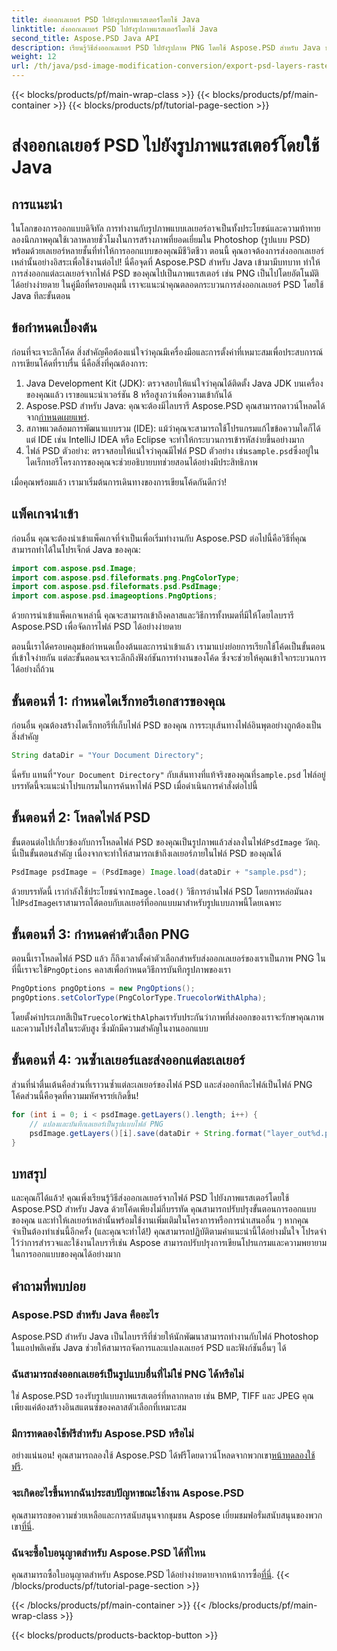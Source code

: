 ```yaml
---
title: ส่งออกเลเยอร์ PSD ไปยังรูปภาพแรสเตอร์โดยใช้ Java
linktitle: ส่งออกเลเยอร์ PSD ไปยังรูปภาพแรสเตอร์โดยใช้ Java
second_title: Aspose.PSD Java API
description: เรียนรู้วิธีส่งออกเลเยอร์ PSD ไปยังรูปภาพ PNG โดยใช้ Aspose.PSD สำหรับ Java ปลดล็อกการจัดการไฟล์อย่างราบรื่นด้วยบทช่วยสอนแบบละเอียดทีละขั้นตอนของเรา
weight: 12
url: /th/java/psd-image-modification-conversion/export-psd-layers-raster-images/
---
```


{{< blocks/products/pf/main-wrap-class >}}
{{< blocks/products/pf/main-container >}}
{{< blocks/products/pf/tutorial-page-section >}}

# ส่งออกเลเยอร์ PSD ไปยังรูปภาพแรสเตอร์โดยใช้ Java

## การแนะนำ

ในโลกของการออกแบบดิจิทัล การทำงานกับรูปภาพแบบเลเยอร์อาจเป็นทั้งประโยชน์และความท้าทาย ลองนึกภาพคุณใช้เวลาหลายชั่วโมงในการสร้างภาพที่ยอดเยี่ยมใน Photoshop (รูปแบบ PSD) พร้อมด้วยเลเยอร์หลายชั้นที่ทำให้การออกแบบของคุณมีชีวิตชีวา ตอนนี้ คุณอาจต้องการส่งออกเลเยอร์เหล่านั้นอย่างอิสระเพื่อใช้งานต่อไป! นี่คือจุดที่ Aspose.PSD สำหรับ Java เข้ามามีบทบาท ทำให้การส่งออกแต่ละเลเยอร์จากไฟล์ PSD ของคุณไปเป็นภาพแรสเตอร์ เช่น PNG เป็นไปโดยอัตโนมัติได้อย่างง่ายดาย ในคู่มือที่ครอบคลุมนี้ เราจะแนะนำคุณตลอดกระบวนการส่งออกเลเยอร์ PSD โดยใช้ Java ทีละขั้นตอน

## ข้อกำหนดเบื้องต้น

ก่อนที่จะเจาะลึกโค้ด สิ่งสำคัญคือต้องแน่ใจว่าคุณมีเครื่องมือและการตั้งค่าที่เหมาะสมเพื่อประสบการณ์การเขียนโค้ดที่ราบรื่น นี่คือสิ่งที่คุณต้องการ:

1. Java Development Kit (JDK): ตรวจสอบให้แน่ใจว่าคุณได้ติดตั้ง Java JDK บนเครื่องของคุณแล้ว เราขอแนะนำเวอร์ชัน 8 หรือสูงกว่าเพื่อความเข้ากันได้
2.  Aspose.PSD สำหรับ Java: คุณจะต้องมีไลบรารี Aspose.PSD คุณสามารถดาวน์โหลดได้จาก[กำหนดเผยแพร่](https://releases.aspose.com/psd/java/). 
3. สภาพแวดล้อมการพัฒนาแบบรวม (IDE): แม้ว่าคุณจะสามารถใช้โปรแกรมแก้ไขข้อความใดก็ได้ แต่ IDE เช่น IntelliJ IDEA หรือ Eclipse จะทำให้กระบวนการเข้ารหัสง่ายขึ้นอย่างมาก
4.  ไฟล์ PSD ตัวอย่าง: ตรวจสอบให้แน่ใจว่าคุณมีไฟล์ PSD ตัวอย่าง เช่น`sample.psd`ซึ่งอยู่ในไดเร็กทอรีโครงการของคุณจะช่วยอธิบายบทช่วยสอนได้อย่างมีประสิทธิภาพ

เมื่อคุณพร้อมแล้ว เรามาเริ่มต้นการเดินทางของการเขียนโค้ดกันดีกว่า!

## แพ็คเกจนำเข้า

ก่อนอื่น คุณจะต้องนำเข้าแพ็คเกจที่จำเป็นเพื่อเริ่มทำงานกับ Aspose.PSD ต่อไปนี้คือวิธีที่คุณสามารถทำได้ในโปรเจ็กต์ Java ของคุณ:

```java
import com.aspose.psd.Image;
import com.aspose.psd.fileformats.png.PngColorType;
import com.aspose.psd.fileformats.psd.PsdImage;
import com.aspose.psd.imageoptions.PngOptions;
```

ด้วยการนำเข้าแพ็คเกจเหล่านี้ คุณจะสามารถเข้าถึงคลาสและวิธีการทั้งหมดที่มีให้โดยไลบรารี Aspose.PSD เพื่อจัดการไฟล์ PSD ได้อย่างง่ายดาย

ตอนนี้เราได้ครอบคลุมข้อกำหนดเบื้องต้นและการนำเข้าแล้ว เรามาแบ่งย่อยการเรียกใช้โค้ดเป็นขั้นตอนที่เข้าใจง่ายกัน แต่ละขั้นตอนจะเจาะลึกถึงฟังก์ชันการทำงานของโค้ด ซึ่งจะช่วยให้คุณเข้าใจกระบวนการได้อย่างถี่ถ้วน

## ขั้นตอนที่ 1: กำหนดไดเร็กทอรีเอกสารของคุณ

ก่อนอื่น คุณต้องสร้างไดเร็กทอรีที่เก็บไฟล์ PSD ของคุณ การระบุเส้นทางไฟล์อินพุตอย่างถูกต้องเป็นสิ่งสำคัญ

```java
String dataDir = "Your Document Directory";
```

 นี่ครับ แทนที่`"Your Document Directory"` กับเส้นทางที่แท้จริงของคุณที่`sample.psd` ไฟล์อยู่ บรรทัดนี้จะแนะนำโปรแกรมในการค้นหาไฟล์ PSD เมื่อดำเนินการคำสั่งต่อไปนี้

## ขั้นตอนที่ 2: โหลดไฟล์ PSD

 ขั้นตอนต่อไปเกี่ยวข้องกับการโหลดไฟล์ PSD ของคุณเป็นรูปภาพแล้วส่งลงในไฟล์`PsdImage` วัตถุ. นี่เป็นขั้นตอนสำคัญ เนื่องจากจะทำให้สามารถเข้าถึงเลเยอร์ภายในไฟล์ PSD ของคุณได้

```java
PsdImage psdImage = (PsdImage) Image.load(dataDir + "sample.psd");
```

 ด้วยบรรทัดนี้ เรากำลังใช้ประโยชน์จาก`Image.load()` วิธีการอ่านไฟล์ PSD โดยการหล่อมันลงไป`PsdImage`เราสามารถโต้ตอบกับเลเยอร์ที่ออกแบบมาสำหรับรูปแบบภาพนี้โดยเฉพาะ

## ขั้นตอนที่ 3: กำหนดค่าตัวเลือก PNG

ตอนนี้เราโหลดไฟล์ PSD แล้ว ก็ถึงเวลาตั้งค่าตัวเลือกสำหรับส่งออกเลเยอร์ของเราเป็นภาพ PNG ในที่นี้เราจะใช้`PngOptions` คลาสเพื่อกำหนดวิธีการบันทึกรูปภาพของเรา

```java
PngOptions pngOptions = new PngOptions();
pngOptions.setColorType(PngColorType.TruecolorWithAlpha);
```

 โดยตั้งค่าประเภทสีเป็น`TruecolorWithAlpha`เรารับประกันว่าภาพที่ส่งออกของเราจะรักษาคุณภาพและความโปร่งใสในระดับสูง ซึ่งมักมีความสำคัญในงานออกแบบ

## ขั้นตอนที่ 4: วนซ้ำเลเยอร์และส่งออกแต่ละเลเยอร์

ส่วนที่น่าตื่นเต้นคือส่วนที่เราวนซ้ำแต่ละเลเยอร์ของไฟล์ PSD และส่งออกทีละไฟล์เป็นไฟล์ PNG โค้ดส่วนนี้คือจุดที่ความมหัศจรรย์เกิดขึ้น!

```java
for (int i = 0; i < psdImage.getLayers().length; i++) {
    // แปลงและบันทึกเลเยอร์เป็นรูปแบบไฟล์ PNG
    psdImage.getLayers()[i].save(dataDir + String.format("layer_out%d.png", i + 1), pngOptions);
}
```

## บทสรุป

และคุณก็ได้แล้ว! คุณเพิ่งเรียนรู้วิธีส่งออกเลเยอร์จากไฟล์ PSD ไปยังภาพแรสเตอร์โดยใช้ Aspose.PSD สำหรับ Java ด้วยโค้ดเพียงไม่กี่บรรทัด คุณสามารถปรับปรุงขั้นตอนการออกแบบของคุณ และทำให้เลเยอร์เหล่านั้นพร้อมใช้งานเพิ่มเติมในโครงการหรือการนำเสนออื่น ๆ หากคุณจำเป็นต้องทำเช่นนี้อีกครั้ง (และคุณจะทำได้!) คุณสามารถปฏิบัติตามคำแนะนำนี้ได้อย่างมั่นใจ โปรดจำไว้ว่าการสำรวจและใช้งานไลบรารีเช่น Aspose สามารถปรับปรุงการเขียนโปรแกรมและความพยายามในการออกแบบของคุณได้อย่างมาก

## คำถามที่พบบ่อย

### Aspose.PSD สำหรับ Java คืออะไร
Aspose.PSD สำหรับ Java เป็นไลบรารีที่ช่วยให้นักพัฒนาสามารถทำงานกับไฟล์ Photoshop ในแอปพลิเคชัน Java ช่วยให้สามารถจัดการและแปลงเลเยอร์ PSD และฟังก์ชันอื่นๆ ได้

### ฉันสามารถส่งออกเลเยอร์เป็นรูปแบบอื่นที่ไม่ใช่ PNG ได้หรือไม่
ใช่ Aspose.PSD รองรับรูปแบบภาพแรสเตอร์ที่หลากหลาย เช่น BMP, TIFF และ JPEG คุณเพียงแค่ต้องสร้างอินสแตนซ์ของคลาสตัวเลือกที่เหมาะสม

### มีการทดลองใช้ฟรีสำหรับ Aspose.PSD หรือไม่
 อย่างแน่นอน! คุณสามารถลองใช้ Aspose.PSD ได้ฟรีโดยดาวน์โหลดจากพวกเขา[หน้าทดลองใช้ฟรี](https://releases.aspose.com/).

### จะเกิดอะไรขึ้นหากฉันประสบปัญหาขณะใช้งาน Aspose.PSD
คุณสามารถขอความช่วยเหลือและการสนับสนุนจากชุมชน Aspose เยี่ยมชมฟอรั่มสนับสนุนของพวกเขา[ที่นี่](https://forum.aspose.com/c/psd/34).

### ฉันจะซื้อใบอนุญาตสำหรับ Aspose.PSD ได้ที่ไหน
 คุณสามารถซื้อใบอนุญาตสำหรับ Aspose.PSD ได้อย่างง่ายดายจากหน้าการซื้อ[ที่นี่](https://purchase.aspose.com/buy).
{{< /blocks/products/pf/tutorial-page-section >}}

{{< /blocks/products/pf/main-container >}}
{{< /blocks/products/pf/main-wrap-class >}}

{{< blocks/products/products-backtop-button >}}
